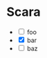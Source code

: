 # Scara

<ul>
    <li><input type="checkbox" > foo</li>
    <li><input type="checkbox"  checked> bar</li>
    <li><input type="checkbox" > baz</li>
    
</ul>
